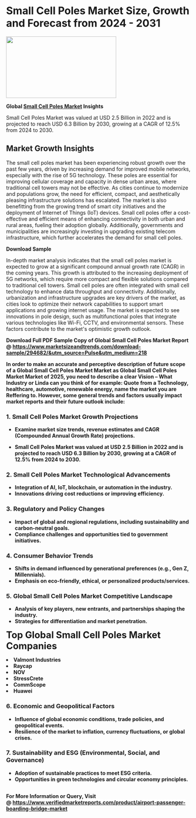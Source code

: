 <H1>Small Cell Poles Market Size, Growth and Forecast from 2024 - 2031</H1><img class="aligncenter size-medium wp-image-584254" src="https://thirdeyenews.in/wp-content/uploads/2024/09/Global-Market-Research-300x168.jpeg" alt="" width="300" height="168" /><p><strong>Global&nbsp;<a href="https://www.marketsizeandtrends.com/download-sample/294682/&amp;utm_source=Pulse&amp;utm_medium=218">Small Cell Poles Market</a> Insights</strong></p><p>Small Cell Poles Market was valued at USD 2.5 Billion in 2022 and is projected to reach USD 6.3 Billion by 2030, growing at a CAGR of 12.5% from 2024 to 2030.</p><p><h2>Market Growth Insights</h2> <p>The small cell poles market has been experiencing robust growth over the past few years, driven by increasing demand for improved mobile networks, especially with the rise of 5G technology. These poles are essential for improving cellular coverage and capacity in dense urban areas, where traditional cell towers may not be effective. As cities continue to modernize and populations grow, the need for efficient, compact, and aesthetically pleasing infrastructure solutions has escalated. The market is also benefitting from the growing trend of smart city initiatives and the deployment of Internet of Things (IoT) devices. Small cell poles offer a cost-effective and efficient means of enhancing connectivity in both urban and rural areas, fueling their adoption globally. Additionally, governments and municipalities are increasingly investing in upgrading existing telecom infrastructure, which further accelerates the demand for small cell poles.</p> <p><strong>Download Sample</strong></p> <p>In-depth market analysis indicates that the small cell poles market is expected to grow at a significant compound annual growth rate (CAGR) in the coming years. This growth is attributed to the increasing deployment of 5G networks, which require more compact and flexible solutions compared to traditional cell towers. Small cell poles are often integrated with small cell technology to enhance data throughput and connectivity. Additionally, urbanization and infrastructure upgrades are key drivers of the market, as cities look to optimize their network capabilities to support smart applications and growing internet usage. The market is expected to see innovations in pole design, such as multifunctional poles that integrate various technologies like Wi-Fi, CCTV, and environmental sensors. These factors contribute to the market's optimistic growth outlook.</p> <p><strong></p><p><span class=""><strong>Download Full PDF Sample Copy of Global Small Cell Poles Market Report</strong> @ <a href="https://www.marketsizeandtrends.com/download-sample/294682/&amp;utm_source=Pulse&amp;utm_medium=218" target="_blank">https://www.marketsizeandtrends.com/download-sample/294682/&amp;utm_source=Pulse&amp;utm_medium=218</a></span></p><p>In order to make an accurate and perceptive description of future scope of a Global&nbsp;Small Cell Poles Market Market as Global&nbsp;Small Cell Poles Market Market of 2025, you need to describe a clear Vision &ndash; What Industry or Linda can you think of for example: Quote from a Technology, healthcare, automotive, renewable energy, name the market you are Reffering to. However, some general trends and factors usually impact market reports and their future outlook include:</p><h3>1.&nbsp;<strong>Small Cell Poles Market Growth Projections</strong></h3><ul><li>Examine market size trends, revenue estimates and CAGR (Compounded Annual Growth Rate) projections.</li><li><p>Small Cell Poles Market was valued at USD 2.5 Billion in 2022 and is projected to reach USD 6.3 Billion by 2030, growing at a CAGR of 12.5% from 2024 to 2030.</p></li></ul><h3>2.&nbsp;<strong>Small Cell Poles Market Technological Advancements</strong></h3><ul><li>Integration of AI, IoT, blockchain, or automation in the industry.</li><li>Innovations driving cost reductions or improving efficiency.</li></ul><h3>3.&nbsp;<strong>Regulatory and Policy Changes</strong></h3><ul><li>Impact of global and regional regulations, including sustainability and carbon-neutral goals.</li><li>Compliance challenges and opportunities tied to government initiatives.</li></ul><h3>4.&nbsp;<strong>Consumer Behavior Trends</strong></h3><ul><li>Shifts in demand influenced by generational preferences (e.g., Gen Z, Millennials).</li><li>Emphasis on eco-friendly, ethical, or personalized products/services.</li></ul><h3>5.&nbsp;<strong>Global Small Cell Poles Market Competitive Landscape</strong></h3><ul><li>Analysis of key players, new entrants, and partnerships shaping the industry.</li><li>Strategies for differentiation and market penetration.</li></ul><p data-pm-slice="1 1 []"><span style="color: inherit; font-family: inherit; font-size: 25px;">Top Global Small Cell Poles Market Companies</span></p><div class="" data-test-id=""><p><li>Valmont Industries</li><li> Raycap</li><li> NOV</li><li> StressCrete</li><li> CommScope</li><li> Huawei</li></p></div><h3>6.&nbsp;<strong>Economic and Geopolitical Factors</strong></h3><ul><li>Influence of global economic conditions, trade policies, and geopolitical events.</li><li>Resilience of the market to inflation, currency fluctuations, or global crises.</li></ul><h3>7.&nbsp;<strong>Sustainability and ESG (Environmental, Social, and Governance)</strong></h3><ul><li>Adoption of sustainable practices to meet ESG criteria.</li><li>Opportunities in green technologies and circular economy principles.</li></ul><h2><strong style="font-size: 14px;">For More Information or Query, Visit @&nbsp;</strong><a style="background-color: #ffffff; font-size: 14px;" href="https://www.marketsizeandtrends.com/report/small-cell-poles-market/" target="_blank">https://www.verifiedmarketreports.com/product/airport-passenger-boarding-bridge-market</a></h2>
